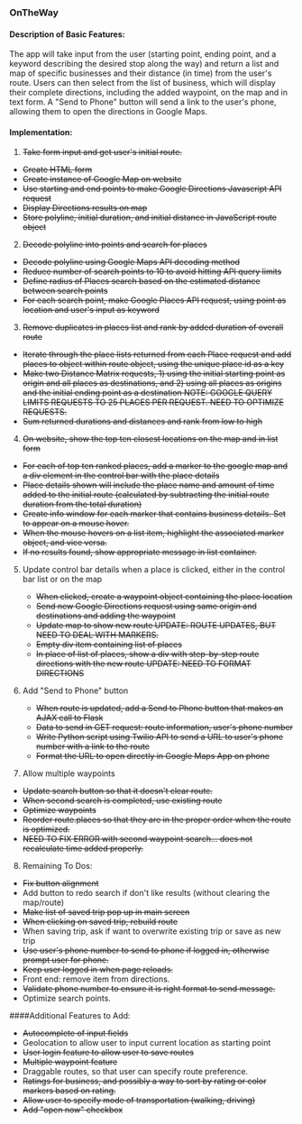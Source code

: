 ### OnTheWay

#### Description of Basic Features:
The app will take input from the user (starting point, ending point, and a keyword describing the desired stop along the way) and return a list and map of specific businesses and their distance (in time) from the user's route. Users can then select from the list of business, which will display their complete directions, including the added waypoint, on the map and in text form. A "Send to Phone" button will send a link to the user's phone, allowing them to open the directions in Google Maps.

#### Implementation:
1. ~~Take form input and get user's initial route.~~
  - ~~Create HTML form~~
  - ~~Create instance of Google Map on website~~
  - ~~Use starting and end points to make Google Directions Javascript API request~~
  - ~~Display Directions results on map~~
  - ~~Store polyline, initial duration, and initial distance in JavaScript route object~~

2. ~~Decode polyline into points and search for places~~
  - ~~Decode polyline using Google Maps API decoding method~~
  - ~~Reduce number of search points to 10 to avoid hitting API query limits~~
  - ~~Define radius of Places search based on the estimated distance between search points~~
  - ~~For each search point, make Google Places API request, using point as location and user's input as keyword~~

3. ~~Remove duplicates in places list and rank by added duration of overall route~~
  - ~~Iterate through the place lists returned from each Place request and add places to object within route object, using the unique place id as a key~~
  - ~~Make two Distance Matrix requests, 1) using the initial starting point as origin and all places as destinations, and 2) using all places as origins and the initial ending point as a destination NOTE: GOOGLE QUERY LIMITS REQUESTS TO 25 PLACES PER REQUEST. NEED TO OPTIMIZE REQUESTS.~~
  - ~~Sum returned durations and distances and rank from low to high~~

4. ~~On website, show the top ten closest locations on the map and in list form~~
  - ~~For each of top ten ranked places, add a marker to the google map and a div element in the control bar with the place details~~
  - ~~Place details shown will include the place name and amount of time added to the initial route (calculated by subtracting the initial route duration from the total duration)~~
  - ~~Create info window for each marker that contains business details. Set to appear on a mouse hover.~~
  - ~~When the mouse hovers on a list item, highlight the associated marker object, and vice versa.~~
  - ~~If no results found, show appropriate message in list container.~~

5. Update control bar details when a place is clicked, either in the control bar list or on the map
	- ~~When clicked, create a waypoint object containing the place location~~
	- ~~Send new Google Directions request using same origin and destinations and adding the waypoint~~
	- ~~Update map to show new route 
    UPDATE: ROUTE UPDATES, BUT NEED TO DEAL WITH MARKERS.~~
	- ~~Empty div item containing list of places~~
	- ~~In place of list of places, show a div with step-by-step route directions with the new route 
    UPDATE: NEED TO FORMAT DIRECTIONS~~

6. Add "Send to Phone" button
	- ~~When route is updated, add a Send to Phone button that makes an AJAX call to Flask~~ 
	- ~~Data to send in GET request: route information, user's phone number~~
	- ~~Write Python script using Twilio API to send a URL to user's phone number with a link to the route~~
	- ~~Format the URL to open directly in Google Maps App on phone~~

7. Allow multiple waypoints
  - ~~Update search button so that it doesn't clear route.~~
  - ~~When second search is completed, use existing route~~
  - ~~Optimize waypoints~~
  - ~~Reorder route.places so that they are in the proper order when the route is optimized.~~
  - ~~NEED TO FIX ERROR with second waypoint search... does not recalculate time added properly.~~

8. Remaining To Dos:
  - ~~Fix button alignment~~
  - Add button to redo search if don't like results (without clearing the map/route)
  - ~~Make list of saved trip pop up in main screen~~
  - ~~When clicking on saved trip, rebuild route~~
  - When saving trip, ask if want to overwrite existing trip or save as new trip
  - ~~Use user's phone number to send to phone if logged in, otherwise prompt user for phone.~~
  - ~~Keep user logged in when page reloads.~~
  - Front end: remove item from directions.
  - ~~Validate phone number to ensure it is right format to send message.~~
  - Optimize search points.

####Additional Features to Add:
- ~~Autocomplete of input fields~~
- Geolocation to allow user to input current location as starting point
- ~~User login feature to allow user to save routes~~
- ~~Multiple waypoint feature~~
- Draggable routes, so that user can specify route preference.
- ~~Ratings for business, and possibly a way to sort by rating or color markers based on rating.~~
- ~~Allow user to specify mode of transportation (walking, driving)~~
- ~~Add "open now" checkbox~~